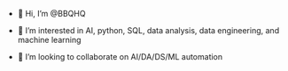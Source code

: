 - 👋 Hi, I’m @BBQHQ
<!---  --->
- 👀 I’m interested in AI, python, SQL, data analysis, data engineering, and machine learning
<!--- 🌱 I’m currently learning patience and positivity --->
- 💞️ I’m looking to collaborate on AI/DA/DS/ML automation
<!---
BBQHQ/BBQHQ is a ✨ special ✨ repository because its `README.md` (this file) appears on your GitHub profile.
You can click the Preview link to take a look at your changes.
--->
